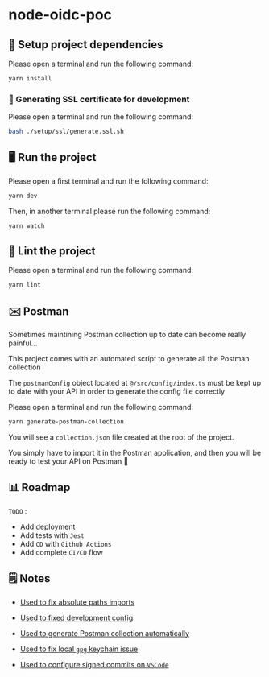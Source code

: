 # node-oidc-poc

## 🧰 Setup project dependencies

Please open a terminal and run the following command:

```bash
yarn install
```

### 🔐 Generating SSL certificate for development

Please open a terminal and run the following command:

```bash
bash ./setup/ssl/generate.ssl.sh
```

## 🖥 Run the project

Please open a first terminal and run the following command:

```bash
yarn dev
```

Then, in another terminal please run the following command:

```bash
yarn watch
```

## 🎨 Lint the project

Please open a terminal and run the following command:

```bash
yarn lint
```

## ✉️ Postman

Sometimes maintining Postman collection up to date can become really painful...

This project comes with an automated script to generate all the Postman collection

The `postmanConfig` object located at `@/src/config/index.ts` must be kept up to date with your API in order to generate the config file correctly

Please open a terminal and run the following command:

```bash
yarn generate-postman-collection
```

You will see a `collection.json` file created at the root of the project.

You simply have to import it in the Postman application, and then you will be ready to test your API on Postman 🚀

## 📊 Roadmap

`TODO` :

- Add deployment
- Add tests with `Jest`
- Add `CD` with `Github Actions`
- Add complete `CI/CD` flow

## 🗒 Notes

- [Used to fix absolute paths imports](https://dev.to/dotorimook/using-absolute-path-import-with-typescript-babel-nodemon-in-your-node-project-ha7#comment-h6p0)

- [Used to fixed development config](https://stackoverflow.com/questions/62092769/ts-node-dev-doesnt-apply-changes-in-auto-reload)

- [Used to generate Postman collection automatically](https://siddharth-lakhara.medium.com/generate-postman-collections-using-node-js-68fcf425d823)

- [Used to fix local `gpg` keychain issue](https://stackoverflow.com/questions/39780452/prevent-gpg-password-prompt-on-mac)

- [Used to configure signed commits on `VSCode`](https://dev.to/devmount/signed-git-commits-in-vs-code-36do#:~:text=Set%20up%20VS%20Code,Enables%20commit%20signing%20with%20GPG%E2%80%9D.&text=And%20that%27s%20it!,integration%20and%20sign%20your%20work.)
